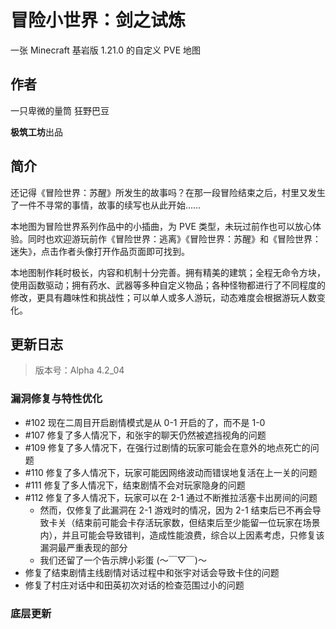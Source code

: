 # 冒险小世界：剑之试炼

一张 Minecraft 基岩版 1.21.0 的自定义 PVE 地图

## 作者

一只卑微的量筒
狂野巴豆

**极筑工坊**出品

## 简介

还记得《冒险世界：苏醒》所发生的故事吗？在那一段冒险结束之后，村里又发生了一件不寻常的事情，故事的续写也从此开始……

本地图为冒险世界系列作品中的小插曲，为 PVE 类型，未玩过前作也可以放心体验。同时也欢迎游玩前作《冒险世界：逃离》《冒险世界：苏醒》和《冒险世界：迷失》，点击作者头像打开作品页面即可找到。

本地图制作耗时极长，内容和机制十分完善。拥有精美的建筑；全程无命令方块，使用函数驱动；拥有药水、武器等多种自定义物品；各种怪物都进行了不同程度的修改，更具有趣味性和挑战性；可以单人或多人游玩，动态难度会根据游玩人数变化。

## 更新日志

> 版本号：Alpha 4.2_04

### 漏洞修复与特性优化

- #102 现在二周目开启剧情模式是从 0-1 开启的了，而不是 1-0
- #107 修复了多人情况下，和张宇的聊天仍然被遮挡视角的问题
- #109 修复了多人情况下，在强行过剧情的玩家可能会在意外的地点死亡的问题
- #110 修复了多人情况下，玩家可能因网络波动而错误地复活在上一关的问题
- #111 修复了多人情况下，结束剧情不会对玩家隐身的问题
- #112 修复了多人情况下，玩家可以在 2-1 通过不断推拉活塞卡出房间的问题
  - 然而，仅修复了此漏洞在 2-1 游戏时的情况，因为 2-1 结束后已不再会导致卡关（结束前可能会卡存活玩家数，但结束后至少能留一位玩家在场景内），并且可能会导致错判，造成性能浪费，综合以上因素考虑，只修复该漏洞最严重表现的部分
  - 我们还留了一个告示牌小彩蛋 (～￣▽￣)～
- 修复了结束剧情主线剧情对话过程中和张宇对话会导致卡住的问题
- 修复了村庄对话中和田英初次对话的检查范围过小的问题

### 底层更新
